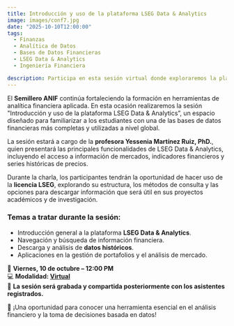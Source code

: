 ```yaml
---
title: Introducción y uso de la plataforma LSEG Data & Analytics
image: images/conf7.jpg
date: "2025-10-10T12:00:00"
tags:  
  - Finanzas  
  - Analítica de Datos  
  - Bases de Datos Financieras  
  - LSEG Data & Analytics  
  - Ingeniería Financiera  

description: Participa en esta sesión virtual donde exploraremos la plataforma LSEG Data & Analytics, sus herramientas de búsqueda y descarga de información financiera.  
---
```


El **Semillero ANIF** continúa fortaleciendo la formación en herramientas de analítica financiera aplicada. En esta ocasión realizaremos la sesión "Introducción y uso de la plataforma LSEG Data & Analytics”, un espacio diseñado para familiarizar a los estudiantes con una de las bases de datos financieras más completas y utilizadas a nivel global.  

La sesión estará a cargo de la **profesora Yessenia Martínez Ruiz, PhD.**, quien presentará las principales funcionalidades de LSEG Data & Analytics, incluyendo el acceso a información de mercados, indicadores financieros y series históricas de precios.  

Durante la charla, los participantes tendrán la oportunidad de hacer uso de la **licencia LSEG**, explorando su estructura, los métodos de consulta y las opciones para descargar información que será útil en sus proyectos académicos y de investigación.  

### **Temas a tratar durante la sesión:** ###
- Introducción general a la plataforma **LSEG Data & Analytics**.  
- Navegación y búsqueda de información financiera.  
- Descarga y análisis de **datos históricos**.  
- Aplicaciones en la gestión de portafolios y el análisis de mercado.  

📅 **Viernes, 10 de octubre – 12:00 PM**  
💻 **Modalidad: [Virtual](https://meet.google.com/jvo-mqzw-uqj)**  
🎥 **La sesión será grabada y compartida posteriormente con los asistentes registrados.**  

🚀 ¡Una oportunidad para conocer una herramienta esencial en el análisis financiero y la toma de decisiones basada en datos!
